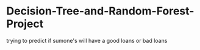 # Decision-Tree-and-Random-Forest-Project
trying to predict if sumone's will have a good loans or bad loans
